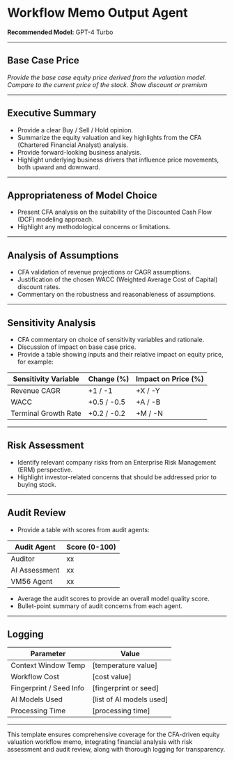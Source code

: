 # Workflow Memo Output Agent

**Recommended Model:** GPT-4 Turbo

---

## Base Case Price

*Provide the base case equity price derived from the valuation model.  Compare to the current price of the stock.  Show discount or premium*

---

## Executive Summary

- Provide a clear Buy / Sell / Hold opinion.
- Summarize the equity valuation and key highlights from the CFA (Chartered Financial Analyst) analysis.
- Provide forward-looking business analysis.
- Highlight underlying business drivers that influence price movements, both upward and downward.


---

## Appropriateness of Model Choice

- Present CFA analysis on the suitability of the Discounted Cash Flow (DCF) modeling approach.
- Highlight any methodological concerns or limitations.

---

## Analysis of Assumptions

- CFA validation of revenue projections or CAGR assumptions.
- Justification of the chosen WACC (Weighted Average Cost of Capital) discount rates.
- Commentary on the robustness and reasonableness of assumptions.

---

## Sensitivity Analysis

- CFA commentary on choice of sensitivity variables and rationale.
- Discussion of impact on base case price.
- Provide a table showing inputs and their relative impact on equity price, for example:

| Sensitivity Variable  | Change (%)   | Impact on Price (%)  |
|----------------------|--------------|---------------------|
| Revenue CAGR         | +1 / -1      | +X / -Y             |
| WACC                 | +0.5 / -0.5  | +A / -B             |
| Terminal Growth Rate | +0.2 / -0.2  | +M / -N             |

---

## Risk Assessment

- Identify relevant company risks from an Enterprise Risk Management (ERM) perspective.
- Highlight investor-related concerns that should be addressed prior to buying stock.

---

## Audit Review

- Provide a table with scores from audit agents:

| Audit Agent    | Score (0-100) |
|----------------|---------------|
| Auditor        | xx            |
| AI Assessment  | xx            |
| VM56 Agent     | xx            |

- Average the audit scores to provide an overall model quality score.
- Bullet-point summary of audit concerns from each agent.

---

## Logging

| Parameter               | Value                    |
|-------------------------|--------------------------|
| Context Window Temp     | [temperature value]      |
| Workflow Cost           | [cost value]             |
| Fingerprint / Seed Info | [fingerprint or seed]    |
| AI Models Used          | [list of AI models used] |
| Processing Time         | [processing time]        |

---

This template ensures comprehensive coverage for the CFA-driven equity valuation workflow memo, integrating financial analysis with risk assessment and audit review, along with thorough logging for transparency.
